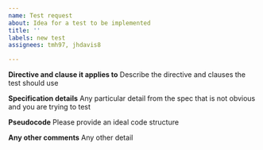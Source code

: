 ```yaml
---
name: Test request
about: Idea for a test to be implemented
title: ''
labels: new test
assignees: tmh97, jhdavis8

---
```


**Directive and clause it applies to**
Describe the directive and clauses the test should use

**Specification details**
Any particular detail from the spec that is not obvious and you are trying to test

**Pseudocode**
Please provide an ideal code structure

**Any other comments**
Any other detail
